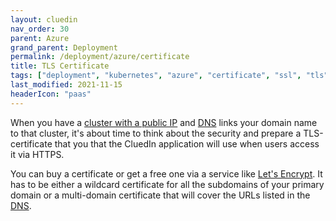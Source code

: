 ```yaml
---
layout: cluedin
nav_order: 30
parent: Azure
grand_parent: Deployment
permalink: /deployment/azure/certificate
title: TLS Certificate
tags: ["deployment", "kubernetes", "azure", "certificate", "ssl", "tls"]
last_modified: 2021-11-15
headerIcon: "paas"
---
```


When you have a [cluster with a public IP](./aks) and [DNS](./dns) links your domain name to that cluster, it's about time to think about the security and prepare a TLS-certificate that you that the CluedIn application will use when users access it via HTTPS.

You can buy a certificate or get a free one via a service like [Let's Encrypt](https://letsencrypt.org/). It has to be either a wildcard certificate for all the subdomains of your primary domain or a multi-domain certificate that will cover the URLs listed in the [DNS](./dns).